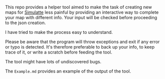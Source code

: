 This repo provides a helper tool aimed to make the task of creating new maps for [Simulatte](https://github.com/Ironica/simulatte) less painful by providing an interactive way to complete your map with different info. Your input will be checked before proceeding to the json creation.

I have tried to make the process easy to understand.

Please be aware that the program will throw exceptions and exit if any error or typo is detected. It's therefore preferable to back up your info, to keep trace of it, or write a scratch before feeding the tool.

The tool might have lots of undiscovered bugs.

The `Example.md` provides an example of the output of the tool.